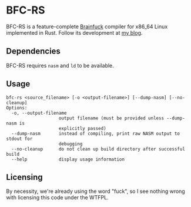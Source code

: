 # BFC-RS

BFC-RS is a feature-complete [Brainfuck](https://en.wikipedia.org/wiki/Brainfuck) compiler for x86_64 Linux implemented in Rust. Follow its development at [my blog](https://oreganoli.github.io).

## Dependencies

BFC-RS requires `nasm` and `ld` to be available.
## Usage
```
bfc-rs <source_filename> [-o <output-filename>] [--dump-nasm] [--no-cleanup]
Options:
  -o, --output-filename
                    output filename (must be provided unless --dump-nasm is
                    explicitly passed)
  --dump-nasm       instead of compiling, print raw NASM output to stdout for
                    debugging
  --no-cleanup      do not clean up build directory after successful build
  --help            display usage information
```

## Licensing

By necessity, we're already using the word "fuck", so I see nothing wrong with licensing this code under the WTFPL.